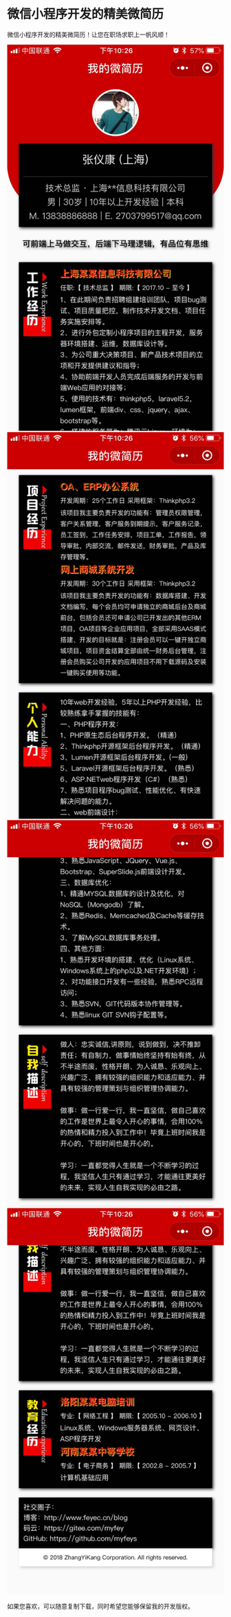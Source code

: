 # 微信小程序开发的精美微简历
微信小程序开发的精美微简历！让您在职场求职上一帆风顺！

<p style="margin:auto; text-align:center">
	<img src="imgs/1.jpg" />
	<img src="imgs/2.jpg" />
	<img src="imgs/3.jpg" />
	<img src="imgs/4.jpg" />
</p>

如果您喜欢，可以随意复制下载，同时希望您能够保留我的开发版权。

